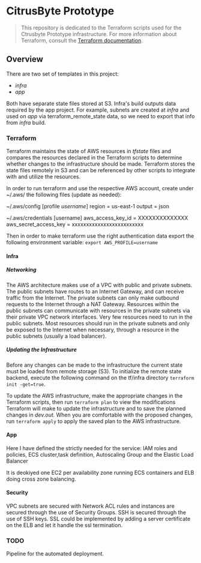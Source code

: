 # CitrusByte Prototype
> This repository is dedicated to the Terraform scripts used for the Ctrusbyte Prototype infrastructure. 
For more information about Terraform, consult the [Terraform documentation](https://www.terraform.io/docs/).

## Overview
There are two set of templates in this project:
- *infra*
- *app*

Both have separate state files stored at S3. Infra's build outputs data required by the app project. For example, subnets are created at *infra* and used on *app* via terraform_remote_state data, so we need to export that info from *infra* build.

### Terraform
Terraform maintains the state of AWS resources in *tfstate* files and compares the resources declared in the Terraform scripts to determine whether changes to the infrastructure should be made. Terraform stores the state files remotely in S3 and can be referenced by other scripts to integrate with and utilize the resources.

In order to run terraform and use the respective AWS account, create under ~/.aws/ the following files (update as needed):

~/.aws/config
[profile *username*]
region = us-east-1
output = json

~/.aws/credentials
[username]
aws_access_key_id = XXXXXXXXXXXXXX
aws_secret_access_key = xxxxxxxxxxxxxxxxxxxxxxxxx

Then in order to make terraform use the right authentication data export the following environment variable:
`export AWS_PROFILE=username`
 
#### Infra
##### Networking
The AWS architecture makes use of a VPC with public and private subnets. The public subnets have routes to an Internet Gateway, and can receive traffic from the Internet. 
The private subnets can only make outbound requests to the Internet through a NAT Gateway. 
Resources within the public subnets can communicate with resources in the private subnets via their private VPC network interfaces.
Very few resources need to run in the public subnets. Most resources should run in the private subnets and only be exposed to the Internet when necessary, through a resource in the public subnets (usually a load balancer).

##### Updating the Infrastructure
Before any changes can be made to the infrastructure the current state must be loaded from remote storage (S3). To initialize the remote state backend, execute the following command on the tf/infra directory `terraform init -get=true`.

To update the AWS infrastructure, make the appropriate changes in the Terraform scripts, then run `terraform plan` to view the modifications Terraform will make to update the infrastructure and to save the planned changes in *dev.out*. When you are comfortable with the proposed changes, run `terraform apply` to apply the saved plan to the AWS infrastructure.

#### App
Here I have defined the strictly needed for the service:
IAM roles and policies, ECS cluster,task definition, Autoscaling Group and the Elastic Load Balancer

It is deokiyed one EC2 per availability zone running ECS containers and ELB doing cross zone balancing.

#### Security
VPC subnets are secured with Network ACL rules and instances are secured through the use of Security Groups.
SSH is secured through the use of SSH keys. 
SSL could be implemented by adding a server certificate on the ELB and let it handle the ssl termination.

### TODO
Pipeline for the automated deployment.

